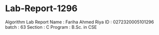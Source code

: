 # Lab-Report-1296
Algorithm Lab Report
Name : Fariha Ahmed Riya
ID : 0272320005101296
batch : 63
Section : C
Program : B.Sc. in CSE
